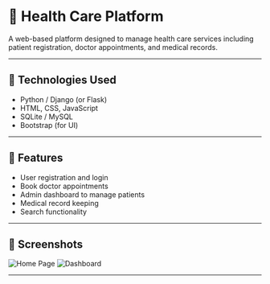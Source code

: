 # 🏥 Health Care Platform

A web-based platform designed to manage health care services including patient registration, doctor appointments, and medical records.

---

## 🔧 Technologies Used
- Python / Django (or Flask)
- HTML, CSS, JavaScript
- SQLite / MySQL
- Bootstrap (for UI)

---

## 🌟 Features
- User registration and login
- Book doctor appointments
- Admin dashboard to manage patients
- Medical record keeping
- Search functionality

---

## 📸 Screenshots
![Home Page](screenshots/home.png)
![Dashboard](screenshots/dashboard.png)

---


